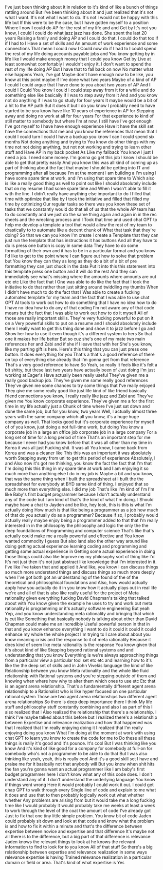 ﻿I've just been thinking about it in relation to it's kind of like a bunch of things rattling around
But I've been thinking about it and just realized that it's not what I want. It's not what I want to do. It's not
I would not be happy with this life
but
If this were to be the case, but I have gotten myself to a position
Where I now I could do AP for the rest of my life and
and
Get by
It's not you know, I could I could do what jazz jazz has done. She spent the last 20 years
Raising a family and doing AP and I could do that. I could do that too if if I had to I
Have a set of skills and
An amount of
work experience and some connections
That mean I could now I
Could now do if I had to I could spend the rest of my life doing accounts payable jobs and
You know getting by in life like I would make enough money that I could you know
Get by
Live at least somewhat comfortably
I wouldn't enjoy it. I don't want to spend the rest of my life doing AP
But I have that to fall back on now
No matter what else happens
Yeah, I've got
Maybe don't have enough now to be like, you know at this point maybe if
I've done what two years
Maybe of a kind of AP
I could I could argue that I have done to you about two years of AP
And
I could I
Could
You know
I could I could step away from it for a while and do something else like basically if I was to step away from it
And and you know not do anything if I was to go study for four years
It maybe would be a bit of a hit to the AP path
But it does it but I do you know
I probably need to have started to be you know have like 10 years of experience in AP for
Stepping away and doing no work at all for four years
For that experience to kind of still matter to somebody but where I'm at now, I still have I've got enough
I've got myself to I have have enough experience
Have it have the skill set have the connections that me and you know the references that mean that I could
I could turn I could I have a backup you know I can I could spend six months
Not doing anything and trying to
You know do other things with my time
not not doing anything, but not not working and trying to learn other stuff and
Have AP in my back pocket
As
Like my fallback
You know I just I need a job. I need some money. I'm gonna go get this job
I know I should be able to get that pretty easily
And you know this was all kind of coming up as part of thinking about the fact that maybe I should be getting into IT and
programming after all because I'm at the moment I am building a
I'm using I have some spare time at work, and I'm using that spare time to
Which also is like a really good thing as well to point out like I should absolutely include that on my resume
I had some spare time and
When I wasn't able to fill it with the line. I didn't really have anything else important to do
I filled that time with optimize that like by I took the initiative and filled that filled my time by optimizing
Our regular tasks so there was you know these set of tasks that we constantly would do that all of us that the whole
AP team has to do constantly and we just do the same thing again and again in in the rec sheets and
the wrecking process and I
Took that time and used chat GPT to help me develop a
template a tool that would allow the rest of my team to drastically to to automate like a decent chunk of
What that task that they're doing?
So that we can you know I'm create I create a
Template that they can just run the template that has instructions it has buttons
And all they have to do is press one button is copy in some data
They have to do some formatting of their own and it has to be in a particular format and you know
I'd like to get to the point where I can figure out how to solve that problem
but
You know they can they as long as they do a bit of a bit of pre formatting they can just chuck in the data
Put it into this this statement into this template press one button and it will do the rest
And they can immediately see what's missing where the amounts where amounts are out etc etc
Like the fact that I
One was able to do like the fact that I took the initiative to do that rather than just sitting around twiddling my thumbs
When I didn't have much to do
the fact that I
Was able to create a fucking automated template for my team and the fact that I was able to use chat GPT
AI tools to work out how to do something that I have no idea how to do
I have no idea how to do any of that coding
I'm not aware any of that code means but the fact that I was able to work out how to do it myself
All of those are really important skills. They're very fucking powerful to put on it on a
Very powerful skills to put on a resume and I should absolutely include them
I really want to get this thing done and show it to jazz before I go and
Show her how to use it even though it's a different system to hers
So that one it makes her life better
But so cuz she's one of my mate two main references her and Zabi and if she if I leave that with her
She's you know, like my parting gift is here. Here's this thing that you can just press one button. It does everything for you
That's a that's a good reference of there on top of everything else already that I'm gonna get from that reference
That's a very good reference to have
So
Yeah, so really it feels like it's felt a bit shitty, but these last two years have actually been of
Just doing I'm just working at Eager's
Have actually been really useful
They've given me a really good backup job. They've given me some really good references
They've given me some chances to try some things that I've really enjoyed
They give me some really good like just life kind of like friend basically friend connections
you know, I really really like jazz and Zabi and
They've given me
You know corporate experience. They've given me a for the first time in my life
actually just a
Chunk of time where I've just sat down and done the same job, but for you know, two years
Well, I actually almost three years with the same company which all you know, it's a huge huge company as well. That looks good
but it's corporate experience for myself of of you know, just doing a
not full-time work, but doing
You know a corporate job in a large an office job corporate job in a large company
For a long set of time for a long period of time
That's an important step for me because I never had you know before that it was all other than my time in Korea
it was all just
Fucking shit. It was all
You know, I came back from Korea and was a cleaner
like
This this was an important it was absolutely worth
Stepping away from uni to get this period of experience
Absolutely, I
and
Also now it's got me thinking, you know
the fact the fact that I'm that I'm doing this this thing in my spare time at work and I am enjoying it so much more
than anything else I do in my job is
Maybe a bit and you know, that was the same thing when I built the spreadsheet at
I built the the spreadsheet for everybody at
BYD same kind of thing. I enjoyed that so much more than everything else. I did my job
That's like I'm kind of I'm I'm like
Baby's first budget programmer because I don't actually understand any of the code but I am kind of that's the kind of what I'm doing. I
Should maybe have a chat to Jayden and be like, hey look, this is this is what I'm actually doing
How much is that like being a programmer as a job how much of that do you actually do as a programmer?
Because if so, I probably would actually really maybe enjoy being a programmer
added to that that I'm really interested in in the
philosophy the philosophy and logic the only the the deep foundations of
Programming and computer science
That's like that's actually could make me a really
powerful and effective and
You know
wanted
commodity I guess
But also land also the other way around like doing getting actual experience
learning coding and programming and getting some actual experience in
Getting some actual experience in doing those things could also like
Improve my
my philosophy sort of thing like I'd
It's not just then it's not just abstract like knowledge that I'm interested in it. I've like I've taken that and applied it
And like, you know
I can discuss things so much more understand things and discuss things so much more deeply when I've got both got an
understanding of the found of the
of the
theoretical and philosophical
foundations and
Also, how would actually apply how you actually do it in you know how it actually plays out in real life
we're and all of that is also like
really useful for the project of
Meta rationality given everything fucking David Chapman's talking that talked about with
You know given the example he uses to try and work out meta rationality is programming or it's actually software engineering
But yeah
Yep, and you know understanding meta rationality and bringing that which is cut like
Something that basically nobody is talking about other than David Chapman could make me an incredibly
Useful powerful person in that in that and you know enhance everything
I want to do it could it could it could enhance my whole the whole project
I'm trying to I care about about you know meaning crisis and the response to it of meta rationality
Because it does kind of seem like meta rationality is the response
You know given that it's about kind of like
Stepping beyond rational systems and and understanding that you know
Everything is we're always approaching things from a particular view a particular tool set etc etc
and learning how to it's like the the deep set of skills and in John Vivekis language the kind of like
Relationship between you know
Meta rationality and the whole like fluid relationship with
Rational systems and you're stepping outside of them and knowing when where how why to alter them which ones to use etc
Etc that is an agent arena relationship. That's a fundamentally different agent arena relationship to a
Rationalist who is like hyper focused on one particular rational system
Those are two agent arena relationships two different agent arena relationships
So there is deep deep importance there I think
My life stuff and philosophy stuff constantly combining and also I as part of this I also realized that I
Also realized the relationship that there's a relationship. I think I've maybe talked about this before but I realized there's a relationship between
Expertise and relevance realization and how that happened was that I realized that I'm really enjoying doing it
I realized that I'm really enjoying doing you know
What I'm doing at the moment at work with using chat GPT to learn you know to create the code for me to
Do these all these things is really it's good and it's pounce. It's cool
But I was thinking like you know
And it's kind of like good for a company for somebody at full-on for somebody who's not a programmer to be able to do that
But I was also thinking like yeah, yeah, this is really cool
And it's a good skill set I have and praise me for it basically not that anybody will
But you know when shit hits the fan you're gonna want an actual programmer like I am baby's first budget programmer here
I don't know what any of this code does. I don't understand any of it. I don't understand the underlying language
You know if things went wrong
Here it would probably I could work it out. I could get chap GPT to walk through every
Single line of code and explain to me what it does and use that to then probably logically work out what whether whether
Any problems are arising from but it would take me a long fucking time like I would probably
It would probably take me weeks at least a week to work through the level of the coat the amount of code
I've already got
Just to fix that one tiny little simple problem. You know bit of code
Jaden could probably sit down and look at that code and know what the problem is and how to fix it within a minute
and that's the difference between expertise between
novice and expertise and
that difference
It's maybe not all there is to the difference, but a big part of that difference is relevance
Jaden knows the relevant things to look at he knows the relevant information to find to look for to you know
All of that stuff
So there's a big relationship between expertise and relevance realization in some ways relevance expertise is having
Trained relevance realization in a particular domain or field or area. That's kind of what expertise is
Yes
